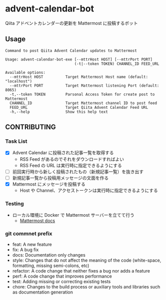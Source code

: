 # advent-calendar-bot
Qiita アドベントカレンダーの更新を Mattermost に投稿するボット

## Usage

```
Command to post Qiita Advent Calendar updates to Mattermost

Usage: advent-calendar-bot-exe [--mttrHost HOST] [--mttrPort PORT]
                               (-t|--token TOKEN) CHANNEL_ID FEED_URL

Available options:
  --mttrHost HOST          Target Mattermost Host name (default: "localhost")
  --mttrPort PORT          Target Mattermost listening Port (default: 8065)
  -t,--token TOKEN         Parsonal Access Token for create post to Mattermost
  CHANNEL_ID               Target Mattermost channel ID to post feed
  FEED_URL                 Target Qiita Advent Calendar Feed URL
  -h,--help                Show this help text
```

## CONTRIBUTING

### Task List

- [x] Advent Calendar に投稿された記事一覧を取得する
    - RSS Feed があるのでそれをダウンロードすればよい
    - RSS Feed の URL は実行時に指定できるようにする
- [ ] 前回実行時から新しく投稿されたもの（新規記事一覧）を抜き出す
- [ ] 新規記事一覧から投稿用メッセージの文面を作る
- [x] Mattermost にメッセージを投稿する
    - Host や Channel、アクセストークンは実行時に指定できるようにする

### Testing

* ローカル環境に Docker で Mattermost サーバーを立てて行う
  * [Mattermost docs](https://docs.mattermost.com/install/setting-up-local-machine-using-docker.html)

### git commnet prefix

* feat: A new feature
* fix: A bug fix
* docs: Documentation only changes
* style: Changes that do not affect the meaning of the code (white-space, formatting, missing semi-colons, etc)
* refactor: A code change that neither fixes a bug nor adds a feature
* perf: A code change that improves performance
* test: Adding missing or correcting existing tests
* chore: Changes to the build process or auxiliary tools and libraries such as documentation generation
